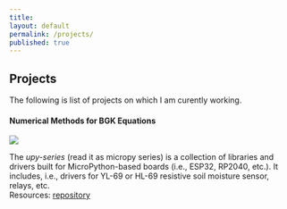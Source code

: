 ```yaml
---
title:
layout: default
permalink: /projects/
published: true
---
```


## Projects
The following is list of projects on which I am curently working.

#### Numerical Methods for BGK Equations
<img src="https://img.shields.io/badge/project-software-green">

The *upy-series* (read it as micropy series) is a collection of libraries and drivers built for MicroPython-based boards (i.e., ESP32, RP2040, etc.). It includes, i.e., drivers for YL-69 or HL-69 resistive soil moisture sensor, relays, etc.<br>
Resources: <a href="https://github.com/lcarnevale/upy-series">repository</a>
